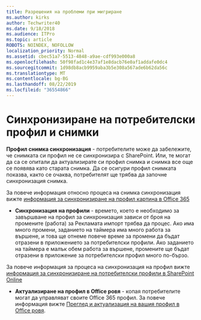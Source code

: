 ```yaml
---
title: Разрешения на проблеми при мигриране
ms.author: kirks
author: Techwriter40
ms.date: 9/18/2018
ms.audience: ITPro
ms.topic: article
ROBOTS: NOINDEX, NOFOLLOW
localization_priority: Normal
ms.assetid: cbec51a7-5513-4848-a9ae-cdf993e000a8
ms.openlocfilehash: 50f98fad1c4e37af1e8dacb76e0af1addafe0dc4
ms.sourcegitcommit: 1d98db8acb9959aba3b5e308a567ade6b62da56c
ms.translationtype: MT
ms.contentlocale: bg-BG
ms.lasthandoff: 08/22/2019
ms.locfileid: "36554866"
---
```

# <a name="user-profile-and-photo-synchronization"></a>Синхронизиране на потребителски профил и снимки

 **Профил снимка синхронизация** - потребителите може да забележите, че снимката си профил не се синхронизира с SharePoint. Или, те могат да са се опитали да актуализирате си профил снимка и снимка все още се появява като старата снимка. Да се осигури профил снимката показва, както се очаква, потребителят ще трябва да започне синхронизация снимка. 
  
За повече информация относно процеса на снимка синхронизация вижте [информация за синхронизиране на профил картина в Office 365](https://go.microsoft.com/fwlink/?linkid=2022634)
  
- **Синхронизация на профили** - времето, което е необходимо за завършване на профил за синхронизация зависи от броя на промените (работа) за Рекламата импорт трябва да процес. Ако има много промени, заданието на таймера има много работа за вършене, и това ще отнеме повече време за промени да бъдат отразени в приложението за потребителски профили. Ако заданието на таймера е малък обем работа за вършене, промените ще бъдат отразени в приложение за потребителски профил много по-бързо. 
  
За повече информация за процеса на синхронизация на профил вижте [информация за синхронизиране на потребителски профили в SharePoint Online](https://go.microsoft.com/fwlink/?linkid=2022639)
    
- **Актуализиране на профил в Office ровя** - копая потребителите могат да управляват своите Office 365 профил. За повече информация вижте [Преглед и актуализация на вашия профил в Office ровя](https://support.office.com/article/View-and-update-your-profile-in-Office-Delve-4e84343b-eedf-45a1-aeb9-8627ccca14ba).
    

